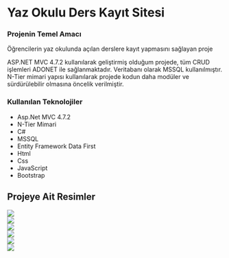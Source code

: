 <div>
  <h1> Yaz Okulu Ders Kayıt Sitesi</h1>
  <h3> Projenin Temel Amacı</h3>
  <p> Öğrencilerin yaz okulunda açılan derslere kayıt yapmasını sağlayan proje</p>
  <p>ASP.NET MVC 4.7.2 kullanılarak geliştirmiş olduğum projede, tüm CRUD işlemleri ADONET ile sağlanmaktadır. Veritabanı olarak MSSQL kullanılmıştır. N-Tier mimari yapısı kullanılarak projede kodun daha modüler ve sürdürülebilir olmasına öncelik verilmiştir.</p>
  <h3> Kullanılan Teknolojiler</h3>
  <ul>
    <li>Asp.Net MVC 4.7.2</li>
    <li>N-Tier Mimari</li>
    <li>C#</li>
    <li>MSSQL</li>
    <li>Entity Framework Data First</li>
    <li>Html</li>
    <li>Css</li>
    <li>JavaScript</li>
    <li>Bootstrap</li>
  </ul>
  <div>
    <h2> Projeye Ait Resimler</h2>
    <img src="/ProjectScreenShots/localhost_7147_Home_Index.png" />
    <br/>
    <img src="/ProjectScreenShots/localhost_7147_AboutUs_Index.png" />
    <br/>
    <img src="/ProjectScreenShots/localhost_7147_News_Index.png" />
    <br/>
    <img src="/ProjectScreenShots/localhost_7147_UserProfile_Index.png" />
    <br/>
    <img src="/ProjectScreenShots/localhost_7147_Movies_CategoryWithMovies_7.png" />
    <br/>
    <img src="/ProjectScreenShots/Ekran görüntüsü 2025-03-01 215853.png" />
  </div>
</div>

